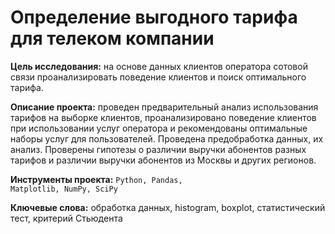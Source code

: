 
# Определение выгодного тарифа для телеком компании

__Цель исследования:__ на основе данных клиентов оператора сотовой связи проанализировать поведение клиентов и поиск оптимального тарифа.

__Описание проекта:__ проведен предварительный анализ использования тарифов на выборке клиентов, проанализировано поведение клиентов при использовании услуг оператора и рекомендованы оптимальные наборы услуг для пользователей. Проведена предобработка данных, их анализ. Проверены гипотезы о различии выручки абонентов разных тарифов и различии выручки абонентов из Москвы и других регионов.

__Инструменты проекта:__  <code>Python, Pandas, Matplotlib, NumPy, SciPy</code>

__Ключевые слова:__ обработка данных, histogram, boxplot, статистический тест, критерий Стьюдента

